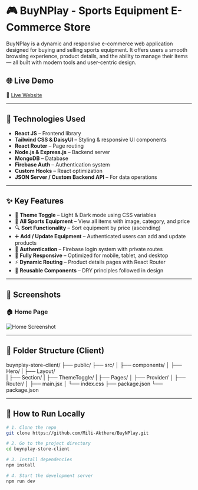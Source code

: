 # 🎮 BuyNPlay - Sports Equipment E-Commerce Store

BuyNPlay is a dynamic and responsive e-commerce web application designed for buying and selling sports equipment. It offers users a smooth browsing experience, product details, and the ability to manage their items — all built with modern tools and user-centric design.

## 🌐 Live Demo

🔗 [Live Website](https://buynplay-store.web.app/)  

---

## 🧰 Technologies Used

- **React JS** – Frontend library
- **Tailwind CSS & DaisyUI** – Styling & responsive UI components
- **React Router** – Page routing
- **Node.js & Express.js** – Backend server
- **MongoDB** – Database
- **Firebase Auth** – Authentication system
- **Custom Hooks** – React optimization
- **JSON Server / Custom Backend API** – For data operations

---

## ✨ Key Features

- 🔄 **Theme Toggle** – Light & Dark mode using CSS variables
- 🛒 **All Sports Equipment** – View all items with image, category, and price
- 🔍 **Sort Functionality** – Sort equipment by price (ascending)
- ➕ **Add / Update Equipment** – Authenticated users can add and update products
- 🔐 **Authentication** – Firebase login system with private routes
- 📱 **Fully Responsive** – Optimized for mobile, tablet, and desktop
- ⚡ **Dynamic Routing** – Product details pages with React Router
- 🔁 **Reusable Components** – DRY principles followed in design

---

## 📸 Screenshots

### 🏠 Home Page
![Home Screenshot](./screenshots/home.png)

---

## 📁 Folder Structure (Client)

buynplay-store-client/
├── public/
├── src/
│ ├── components/
│ ├── Hero/
| ├── Layout/  
| ├── Section/ 
| ├── ThemeToggle/
| ├── Pages/
│ ├── Provider/
│ ├── Router/
│ ├── main.jsx
│ └── index.css
├── package.json
└── package.json


---

## 🚀 How to Run Locally

```bash
# 1. Clone the repo
git clone https://github.com/Mili-Akthere/BuyNPlay.git

# 2. Go to the project directory
cd buynplay-store-client

# 3. Install dependencies
npm install

# 4. Start the development server
npm run dev
